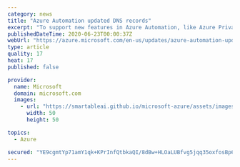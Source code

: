 ```yaml
---
category: news
title: "Azure Automation updated DNS records"
excerpt: "To support new features in Azure Automation, like Azure Private Links, the automation URLs have been updated. Instead of region-specific URLs, there are now account-specific URLs. "
publishedDateTime: 2020-06-23T00:00:37Z
webUrl: "https://azure.microsoft.com/en-us/updates/azure-automation-updateddns-records/"
type: article
quality: 17
heat: 17
published: false

provider:
  name: Microsoft
  domain: microsoft.com
  images:
    - url: "https://smartableai.github.io/microsoft-azure/assets/images/organizations/microsoft.com-50x50.jpg"
      width: 50
      height: 50

topics:
  - Azure

secured: "YE9cgmtYp71amY1qk+KPrInfQtbkaQI/8dBw+HLOaLUBfvg5jqq35oxfosBp6skPQwEkZkBHAW8X9RxaOEx4VoEoEW2EaLHBQoBZCpTxbuPCTTOelulaFi3RKx9k9tOgcJmwN9pI12SwNoSoFknRzVkyE//iICef0UD84A0ZP/krUFcC4+2TnKCPY2Eaanib7KG2VEFkn1A++Cl0IPtEOzaEJTNDYrh+pZP1hEn0XvRUhyCP+GmzOcKnwfEr6/Fv8r4Sfv57A8PXxjXMmc7/MwxYc6gn/hS7NJ4bcbEoHaiyxQsF7yaVl09e4+avL6kmE3NyYygpeRU5jq1ob99oqg==;RwQuXhJmMt8Ies8WWKnokA=="
---
```


